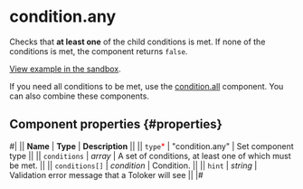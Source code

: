 # condition.any

Checks that **at least one** of the child conditions is met. If none of the conditions is met, the component returns `false`.

[View example in the sandbox](https://clck.ru/SEYdx).

If you need all conditions to be met, use the [condition.all](condition.all.md) component. You can also combine these components.

## Component properties {#properties}

#|
|| **Name** | **Type** | **Description** ||
|| `type`<span style="color: red">\*</span> | "condition.any" | Set component type ||
|| `conditions` | _array_ | A set of conditions, at least one of which must be met. ||
|| `conditions[]` | _condition_ | Condition. ||
|| `hint` | _string_ | Validation error message that a Toloker will see ||
|#
